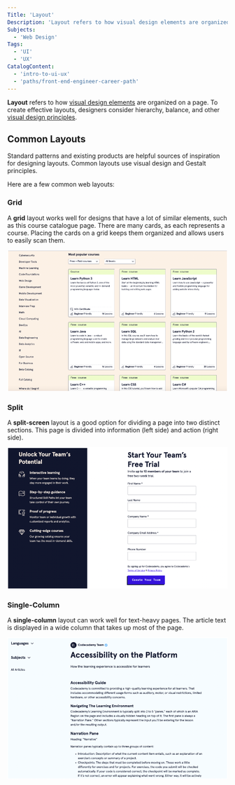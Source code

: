 ```yaml
---
Title: 'Layout'
Description: 'Layout refers to how visual design elements are organized on a page.'
Subjects:
  - 'Web Design'
Tags:
  - 'UI'
  - 'UX'
CatalogContent:
  - 'intro-to-ui-ux'
  - 'paths/front-end-engineer-career-path'
---
```


**Layout** refers to how [visual design elements](https://www.codecademy.com/resources/docs/uiux/visual-design-elements) are organized on a page. To create effective layouts, designers consider hierarchy, balance, and other [visual design principles](https://www.codecademy.com/resources/docs/uiux/visual-design-principles).

## Common Layouts

Standard patterns and existing products are helpful sources of inspiration for designing layouts. Common layouts use visual design and Gestalt principles.

Here are a few common web layouts:

### Grid

A **grid** layout works well for designs that have a lot of similar elements, such as this course catalogue page. There are many cards, as each represents a course. Placing the cards on a grid keeps them organized and allows users to easily scan them.

![Codecademy web page that uses a grid layout. The cards for the courses are arranged on a grid, making it easy to scan.](media/layout-grid.png)

### Split

A **split-screen** layout is a good option for dividing a page into two distinct sections. This page is divided into information (left side) and action (right side).

![Codecademy web page that uses a split-screen layout. The left side uses a dark blue background and includes information about a product. The right side uses a white background and includes text input fields for users to sign up for a product.](media/layout-split-screen.png)

### Single-Column

A **single-column** layout can work well for text-heavy pages. The article text is displayed in a wide column that takes up most of the page.

![Codecademy web page that uses a single column layout. The main section on this page displays the text for an article. All text is in this column, making it the focal point of the page. A small column on the left includes navigation links.](media/layout-single-column.png)
